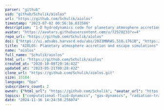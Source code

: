 ```yaml
---
parser: "github"
uid: "github/Schulik/aiolos"
url: "https://github.com/Schulik/aiolos"
timestamp: "2023-07-02 00:56:16.033586"
description: "1-D hydrodynamics code for planetary atmosphere accretion and escape simulations"
avatar: "https://avatars.githubusercontent.com/u/72578233?v=4"
repo_url: "https://github.com/Schulik/aiolos"
doi: ["https://ui.adsabs.harvard.edu/abs/2023MNRAS.518.1761B", "https://ui.adsabs.harvard.edu/abs/2023MNRAS.523..286S", "https://ui.adsabs.harvard.edu/abs/2023ascl.soft06014S/abstract"]
title: "AIOLOS: Planetary atmosphere accretion and escape simulations"
name: "aiolos"
full_name: "Schulik/aiolos"
html_url: "https://github.com/Schulik/aiolos"
created_at: "2020-10-08T20:16:42Z"
updated_at: "2023-05-21T00:28:42Z"
clone_url: "https://github.com/Schulik/aiolos.git"
size: 15184
language: "Opa"
subscribers_count: 2
owner: {"html_url": "https://github.com/Schulik", "avatar_url": "https://avatars.githubusercontent.com/u/72578233?v=4", "login": "Schulik", "type": "User"}
topics: ["computational-fluid-dynamics", "gas-dynamics", "radiation-transport", "reacting-flow-simulations"]
date: "2024-11-16 14:24:50.256074"
---
```


